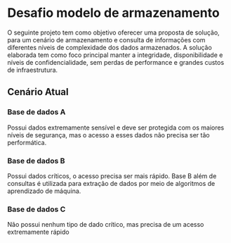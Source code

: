 # Desafio modelo de armazenamento

 O seguinte projeto tem como objetivo oferecer uma proposta de solução, para um cenário de armazenamento e consulta de informações com diferentes níveis de complexidade dos dados armazenados.
A solução elaborada tem como foco principal manter a integridade, disponibilidade e níveis de confidencialidade, sem perdas de performance e grandes custos de infraestrutura.

## Cenário Atual

### Base de dados A
Possui dados  extremamente sensível e deve ser protegida com os maiores níveis de segurança, mas o acesso a esses dados não precisa ser tão performática. 

### Base de dados B
Possui dados críticos, o acesso precisa ser mais rápido. Base B além de consultas é utilizada para extração de dados por meio de algoritmos de aprendizado de máquina.

### Base de dados C
Não possui nenhum tipo de dado crítico, mas precisa de um acesso extremamente rápido


